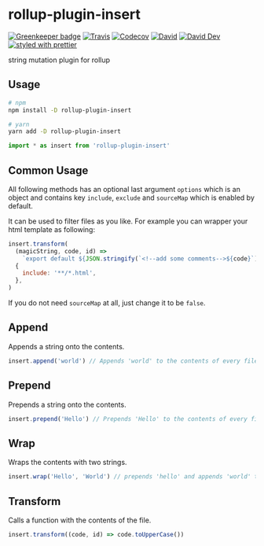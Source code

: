# rollup-plugin-insert

[![Greenkeeper badge](https://badges.greenkeeper.io/JounQin/rollup-plugin-insert.svg)](https://greenkeeper.io/)
[![Travis](https://img.shields.io/travis/JounQin/rollup-plugin-insert.svg)](https://travis-ci.org/JounQin/rollup-plugin-insert)
[![Codecov](https://img.shields.io/codecov/c/github/JounQin/rollup-plugin-insert.svg)](https://codecov.io/gh/JounQin/rollup-plugin-insert)
[![David](https://img.shields.io/david/JounQin/rollup-plugin-insert.svg)](https://david-dm.org/JounQin/rollup-plugin-insert)
[![David Dev](https://img.shields.io/david/dev/JounQin/rollup-plugin-insert.svg)](https://david-dm.org/JounQin/rollup-plugin-insert?type=dev)
[![styled with prettier](https://img.shields.io/badge/styled_with-prettier-ff69b4.svg)](https://github.com/prettier/prettier)

string mutation plugin for rollup

## Usage

```bash
# npm
npm install -D rollup-plugin-insert

# yarn
yarn add -D rollup-plugin-insert
```

```js
import * as insert from 'rollup-plugin-insert'
```

## Common Usage

All following methods has an optional last argument `options` which is an object and contains key `include`, `exclude` and `sourceMap` which is enabled by default.

It can be used to filter files as you like. For example you can wrapper your html template as following:

```js
insert.transform(
  (magicString, code, id) =>
    `export default ${JSON.stringify(`<!--add some comments-->${code}`)}`,
  {
    include: '**/*.html',
  },
)
```

If you do not need `sourceMap` at all, just change it to be `false`.

## Append

Appends a string onto the contents.

```js
insert.append('world') // Appends 'world' to the contents of every file
```

## Prepend

Prepends a string onto the contents.

```js
insert.prepend('Hello') // Prepends 'Hello' to the contents of every file
```

## Wrap

Wraps the contents with two strings.

```js
insert.wrap('Hello', 'World') // prepends 'hello' and appends 'world' to the contents
```

## Transform

Calls a function with the contents of the file.

```js
insert.transform((code, id) => code.toUpperCase())
```
